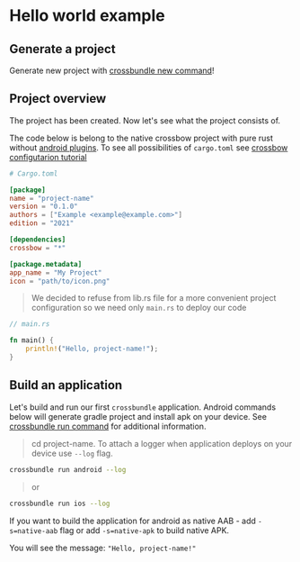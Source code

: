 # Hello world example

## Generate a project

Generate new project with [crossbundle new command](../crossbundle/command-new.md)!

## Project overview

The project has been created. Now let's see what the project consists of.

The code below is belong to the native crossbow project with pure rust without [android plugins](../crossbow/android-plugins.md). 
To see all possibilities of `cargo.toml` see [crossbow configutarion tutorial](../crossbow/configuration.md)

```toml
# Cargo.toml

[package]
name = "project-name"
version = "0.1.0"
authors = ["Example <example@example.com>"]
edition = "2021"

[dependencies]
crossbow = "*"

[package.metadata]
app_name = "My Project"
icon = "path/to/icon.png"
```

> We decided to refuse from lib.rs file for a more convenient project configuration so we need only `main.rs` to deploy our code 
```rust
// main.rs

fn main() {
    println!("Hello, project-name!");
}
```

## Build an application

Let's build and run our first `crossbundle` application. Android commands below will generate gradle project and install apk on your device. See [crossbundle run command](/docs/src/crossbundle/command-run.md) for additional information.

> cd project-name. To attach a logger when application deploys on your device use `--log` flag. 
```sh
crossbundle run android --log
```

> or
```sh
crossbundle run ios --log
```

If you want to build the application for android as native AAB - add `-s=native-aab` flag or add `-s=native-apk` to build native APK.

You will see the message: `"Hello, project-name!"`
